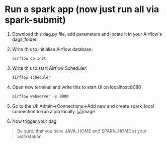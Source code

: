 # Run a spark app (now just run all via spark-submit)
1. Download this dag.py file, add parameters and locate it in your Airflow's dags_folder.
2. Write this to initialize Airflow database:
    ```sh
    airflow db init
    ```
3. Write this to start Airflow Scheduler:
   ```sh
   airflow scheduler
   ```
4. Open new terminal and write this to start UI on localhost:8080
    ```sh
   airflow webserver -p 8080 
   ```
5. Go to the UI: Admin->Connections->Add new and create spark_local connection to run a job locally.
![image](https://user-images.githubusercontent.com/73712980/170561451-f822a87b-c828-456d-8aee-34279eadd2e2.png)

6. Now trigger your dag

> Be sure, that you have JAVA_HOME and SPARK_HOME at your workstation.

